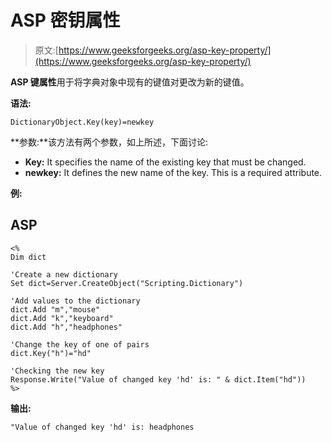 # ASP 密钥属性

> 原文:[https://www.geeksforgeeks.org/asp-key-property/](https://www.geeksforgeeks.org/asp-key-property/)

**ASP 键属性**用于将字典对象中现有的键值对更改为新的键值。

**语法:**

```
DictionaryObject.Key(key)=newkey 
```

**参数:**该方法有两个参数，如上所述，下面讨论:

*   **Key:** It specifies the name of the existing key that must be changed.
*   **newkey:** It defines the new name of the key. This is a required attribute.

**例:**

## ASP

```
<%
Dim dict

'Create a new dictionary
Set dict=Server.CreateObject("Scripting.Dictionary")

'Add values to the dictionary
dict.Add "m","mouse"
dict.Add "k","keyboard"
dict.Add "h","headphones"

'Change the key of one of pairs
dict.Key("h")="hd"

'Checking the new key
Response.Write("Value of changed key 'hd' is: " & dict.Item("hd"))
%>
```

**输出:**

```
"Value of changed key 'hd' is: headphones
```